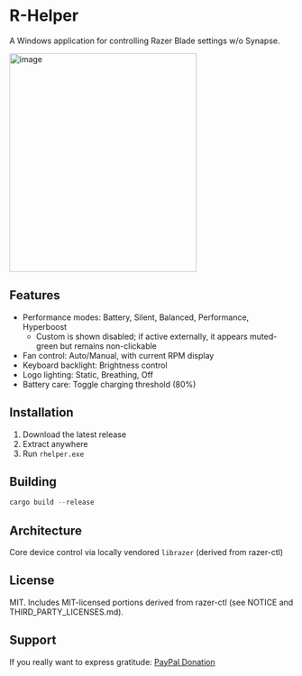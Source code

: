 # R-Helper

A Windows application for controlling Razer Blade settings w/o Synapse.

<img width="332" height="388" alt="image" src="https://github.com/user-attachments/assets/3a4630d8-d79a-4e6b-b6a6-df4f1f52bdb9" />

## Features

- Performance modes: Battery, Silent, Balanced, Performance, Hyperboost
	- Custom is shown disabled; if active externally, it appears muted-green but remains non-clickable
- Fan control: Auto/Manual, with current RPM display
- Keyboard backlight: Brightness control
- Logo lighting: Static, Breathing, Off
- Battery care: Toggle charging threshold (80%)


## Installation

1. Download the latest release
2. Extract anywhere
3. Run `rhelper.exe`

## Building

```powershell
cargo build --release
```

## Architecture

Core device control via locally vendored `librazer` (derived from razer-ctl)


## License

MIT. Includes MIT-licensed portions derived from razer-ctl (see NOTICE and THIRD_PARTY_LICENSES.md).

## Support

If you really want to express gratitude: [PayPal Donation](https://www.paypal.com/paypalme/fatalutionDE)
